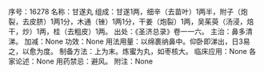 序号：16278
名称：甘遂丸
组成：甘遂1两，细辛（去苗叶）1两半，附子（炮裂，去皮脐）1两1分，木通（锉）1两1分，干姜（炮裂）1两，吴茱萸（汤浸，焙干，炒）1两，桂（去粗皮）1两。
出处：《圣济总录》卷一一六。
主治：鼻多清涕。
加减：None
功效：None
用法用量：以绵裹纳鼻中。仰卧即涕出，日3易之，以愈为度。
制备方法：上为末。炼蜜为丸，如枣核大。
临床应用：None
各家论述：None
用药禁忌：避风。
附注：None
